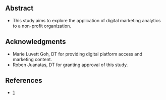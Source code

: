 <!-- ---
category: customer
--- -->
<!--# -->

## Abstract
- This study aims to explore the application of digital marketing analytics to a non-profit organization. 

<!--## Index Terms


## Introduction

## Conclusion

## Appendix A
## Appendix B-->

## Acknowledgments
- Marie Luvett Goh, DT for providing digital platform access and marketing content.
- Roben Juanatas, DT for granting approval of this study.

## References
- [1](https://www.facebook.com/business/help/942567712892076?id=203539221057259)

